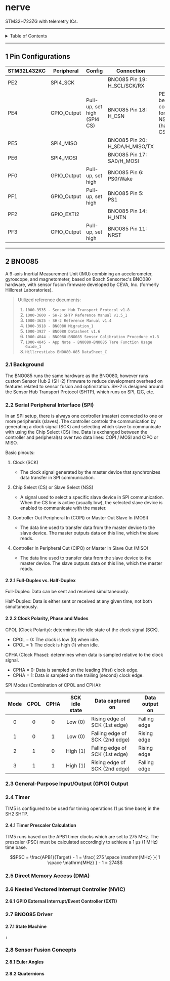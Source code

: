 # nerve

STM32H723ZG with telemetry ICs.

---

<details markdown="1">
  <summary>Table of Contents</summary>

- [1 Pin Configurations](#1-pin-configurations)
- [2 BNO085](#2-bno085)
    - [2.1 Background](#21-background)
    - [2.2 Serial Peripheral Interface (SPI)](#22-serial-peripheral-interface-spi)
        - [2.2.1 Full-Duplex vs. Half-Duplex](#221-full-duplex-vs-half-duplex)
        - [2.2.2 Clock Polarity, Phase and Modes](#222-clock-polarity-phase-and-modes)
    - [2.3 General-Purpose Input/Output (GPIO) Output](#23-general-purpose-inputoutput-gpio-output)
    - [2.4 Timer](#24-timer)
        - [2.4.1 Timer Frequency Calculation](#241-timer-frequency-calculation)
    - [2.5 Direct Memory Access (DMA)](#25-direct-memory-access-dma)
    - [2.6 Nested Vectored Interrupt Controller (NVIC)](#26-nested-vectored-interrupt-controller-nvic)
        - [2.6.1 GPIO External Interrupt/Event Controller (EXTI)](#261-gpio-external-interruptevent-controller-exti)
    - [2.7 BNO085 Driver](#27-bno085-driver)
        - [2.7.1 State Machine](#271-state-machine)
    - [2.8 Sensor Fusion Concepts](#28-sensor-fusion-concepts)
        - [2.8.1 Euler Angles](#281-euler-angles)
        - [2.8.2 Quaternions](#282-quaternions)

</details>

---

## 1 Pin Configurations

| STM32L432KC | Peripheral  | Config                      | Connection                     | Notes                                             |
|-------------|-------------|-----------------------------|--------------------------------|---------------------------------------------------|
| PE2         | SPI4_SCK    |                             | BNO085 Pin 19: H_SCL/SCK/RX    |                                                   |
| PE4         | GPIO_Output | Pull-up, set high (SPI4 CS) | BNO085 Pin 18: H_CSN           | PE4 can be configured for SPI4 NSS (hardware CS). |
| PE5         | SPI4_MISO   |                             | BNO085 Pin 20: H_SDA/H_MISO/TX |                                                   |
| PE6         | SPI4_MOSI   |                             | BNO085 Pin 17: SA0/H_MOSI      |                                                   |
| PF0         | GPIO_Output | Pull-up, set high           | BNO085 Pin 6: PS0/Wake         |                                                   |
| PF1         | GPIO_Output | Pull-up, set high           | BNO085 Pin 5: PS1              |                                                   |
| PF2         | GPIO_EXTI2  |                             | BNO085 Pin 14: H_INTN          |                                                   |
| PF3         | GPIO_Output | Pull-up, set high           | BNO085 Pin 11: NRST            |                                                   |

---

## 2 BNO085

A 9-axis Inertial Measurement Unit (IMU) combining an accelerometer, gyroscope,
and magnetometer, based on Bosch Sensortec's BNO080 hardware, with sensor fusion
firmware developed by CEVA, Inc. (formerly Hillcrest Laboratories).

> Utilized reference documents:
> 1. `1000-3535 - Sensor Hub Transport Protocol v1.8`
> 2. `1000-3600 - SH-2 SHTP Reference Manual v1.5_1`
> 3. `1000-3625 - SH-2 Reference Manual v1.4`
> 4. `1000-3918 - BNO080 Migration_1`
> 5. `1000-3927 - BNO080 Datasheet v1.6`
> 6. `1000-4044 - BNO080-BNO085 Sensor Calibration Procedure v1.3`
> 7. `1000-4045 - App Note - BNO080-BNO085 Tare Function Usage Guide_1`
> 8. `HillcrestLabs BNO080-085 DataSheet_C`

### 2.1 Background

The BNO085 runs the same hardware as the BNO080, however runs custom Sensor Hub
2 (SH-2) firmware to reduce development overhead on features related to sensor
fusion and optimization. SH-2 is designed around the Sensor Hub Transport
Protocol (SHTP), which runs on SPI, I2C, etc.

### 2.2 Serial Peripheral Interface (SPI)

In an SPI setup, there is always one controller (master) connected to one or
more peripherals (slaves). The controller controls the communication by
generating a clock signal (SCK) and selecting which slave to communicate with
using the Chip Select (CS) line. Data is exchanged between the controller and
peripheral(s) over two data lines: COPI / MOSI and CIPO or MISO.

Basic pinouts:

1. Clock (SCK)
    - The clock signal generated by the master device that synchronizes data
      transfer in SPI communication.

2. Chip Select (CS) or Slave Select (NSS)
    - A signal used to select a specific slave device in SPI communication. When
      the CS line is active (usually low), the selected slave device is enabled
      to communicate with the master.

3. Controller Out Peripheral In (COPI) or Master Out Slave In (MOSI)
    - The data line used to transfer data from the master device to the slave
      device. The master outputs data on this line, which the slave reads.

4. Controller In Peripheral Out (CIPO) or Master In Slave Out (MISO)
    - The data line used to transfer data from the slave device to the master
      device. The slave outputs data on this line, which the master reads.

#### 2.2.1 Full-Duplex vs. Half-Duplex

Full-Duplex: Data can be sent and received simultaneously.

Half-Duplex: Data is either sent or received at any given time, not both
simultaneously.

#### 2.2.2 Clock Polarity, Phase and Modes

CPOL (Clock Polarity): determines the idle state of the clock signal (SCK).

- CPOL = 0: The clock is low (0) when idle.
- CPOL = 1: The clock is high (1) when idle.

CPHA (Clock Phase): determines when data is sampled relative to the clock
signal.

- CPHA = 0: Data is sampled on the leading (first) clock edge.
- CPHA = 1: Data is sampled on the trailing (second) clock edge.

SPI Modes (Combination of CPOL and CPHA):

| Mode | CPOL | CPHA | SCK idle state | Data captured on               | Data output on |
|:----:|:----:|:----:|:--------------:|--------------------------------|----------------|
|  0   |  0   |  0   |    Low (0)     | Rising edge of SCK (1st edge)  | Falling edge   |
|  1   |  0   |  1   |    Low (0)     | Falling edge of SCK (2nd edge) | Rising edge    |
|  2   |  1   |  0   |    High (1)    | Falling edge of SCK (1st edge) | Rising edge    |
|  3   |  1   |  1   |    High (1)    | Rising edge of SCK (2nd edge)  | Falling edge   |

### 2.3 General-Purpose Input/Output (GPIO) Output

### 2.4 Timer

TIM5 is configured to be used for timing operations (1 µs time base) in the SH2
SHTP.

#### 2.4.1 Timer Prescaler Calculation

TIM5 runs based on the APB1 timer clocks which are set to 275 MHz. The
prescaler (PSC) must be calculated accordingly to achieve a 1 µs (1 MHz) time
base.

$$PSC = \frac{APB1}{Target} - 1 = \frac{ 275 \space \mathrm{MHz} }{ 1 \space
\mathrm{MHz} } - 1 = 274$$

### 2.5 Direct Memory Access (DMA)

### 2.6 Nested Vectored Interrupt Controller (NVIC)

#### 2.6.1 GPIO External Interrupt/Event Controller (EXTI)

### 2.7 BNO085 Driver

#### 2.7.1 State Machine

```
↓
```

### 2.8 Sensor Fusion Concepts

#### 2.8.1 Euler Angles

#### 2.8.2 Quaternions
